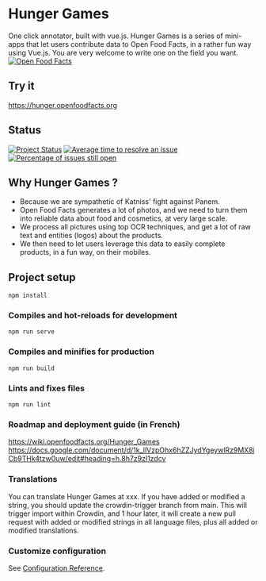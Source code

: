 # Hunger Games

One click annotator, built with vue.js.
Hunger Games is a series of mini-apps that let users contribute data to Open Food Facts, in a rather fun way using Vue.js. You are very welcome to write one on the field you want.<br>
[![Open Food Facts](https://static.openfoodfacts.org/images/misc/openfoodfacts-logo-en.svg)](https://world.openfoodfacts.org/)

## Try it ##
https://hunger.openfoodfacts.org

## Status ##
[![Project Status](https://opensource.box.com/badges/active.svg)](https://opensource.box.com/badges)
[![Average time to resolve an issue](https://isitmaintained.com/badge/resolution/openfoodfacts/hungergames.svg)](https://isitmaintained.com/project/openfoodfacts/hungergames "Average time to resolve an issue")
[![Percentage of issues still open](https://isitmaintained.com/badge/open/openfoodfacts/hungergames.svg)](https://isitmaintained.com/project/openfoodfacts/hungergames "Percentage of issues still open")

##  Why Hunger Games ? ##
- Because we are sympathetic of Katniss' fight against Panem.
- Open Food Facts generates a lot of photos, and we need to turn them into reliable data about food and cosmetics, at very large scale.
- We process all pictures using top OCR techniques, and get a lot of raw text and entities (logos) about the products.
- We then need to let users leverage this data to easily complete products, in a fun way, on their mobiles.

## Project setup
```
npm install
```

### Compiles and hot-reloads for development
```
npm run serve
```

### Compiles and minifies for production
```
npm run build
```

### Lints and fixes files
```
npm run lint
```
### Roadmap and deployment guide (in French)
https://wiki.openfoodfacts.org/Hunger_Games
https://docs.google.com/document/d/1k_llVzpOhx6hZZJydYgeywlRz9MX8iCb9THk4tzw0uw/edit#heading=h.8h7z9zl1zdcv

### Translations
You can translate Hunger Games at xxx. If you have added or modified a string, you should update the crowdin-trigger branch from main. This will trigger import within Crowdin, and 1 hour later, it will create a new pull request with added or modified strings in all language files, plus all added or modified translations.


### Customize configuration
See [Configuration Reference](https://cli.vuejs.org/config/).
